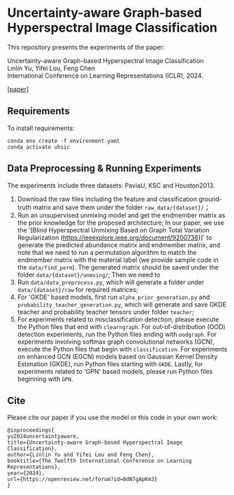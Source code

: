 # Uncertainty-aware Graph-based Hyperspectral Image Classification

This repository presents the experiments of the paper: 

Uncertainty-aware Graph-based Hyperspectral Image Classification<br>
Linlin Yu, Yifei Lou, Feng Chen <br>
International Conference on Learning Representations (ICLR), 2024. 

[[paper](https://openreview.net/forum?id=8dN7gApKm3)]

## Requirements

To install requirements:

```setup
conda env create -f environment.yaml
conda activate uhsic
```

## Data Preprocessing & Running Experiments
The experiments include three datasets: PaviaU, KSC and Houston2013.
1. Download the raw files including the feature and classification ground-truth matrix and save them under the folder `raw_data/{dataset}/`；
2. Run an unsupervised unmixing model and get the endmember matrix as the prior knowledge for the proposed architecture; In our paper, we use the '[Blind Hyperspectral Unmixing Based on Graph Total Variation Regularization (https://ieeexplore.ieee.org/document/9200736)]' to generate the predicted abundance matrix and endmember matrix, and note that we need to run a permutation algorithm to match the endmember matrix with the material label (we provide sample code in the `data/find_perm`). The generated matrix should be saved under the folder `data/{dataset}/unmxing/`; Then we need to 
3. Run `data/data_preprocess.py`, which will generate a folder under `data/{dataset}/raw` for required matrices;
4. For 'GKDE' based models, first run `alpha_prior_generation.py` and `probability_teacher_generation.py`, which will generate and save GKDE teacher and probability teacher tensors under folder `teacher`;
5. For experiments related to misclassification detection, please execute the Python files that end with `clearngraph`. For out-of-distribution (OOD) detection experiments, run the Python files ending with `oodgraph`. For experiments involving softmax graph convolutional networks (GCN), execute the Python files that begin with `classification`. For experiments on enhanced GCN (EGCN) models based on Gaussian Kernel Density Estimation (GKDE), run Python files starting with `GKDE`. Lastly, for experiments related to 'GPN' based models, please run Python files beginning with `GPN`.





## Cite
Please cite our paper if you use the model or this code in your own work:
```
@inproceedings{
yu2024uncertaintyaware,
title={Uncertainty-aware Graph-based Hyperspectral Image Classification},
author={Linlin Yu and Yifei Lou and Feng Chen},
booktitle={The Twelfth International Conference on Learning Representations},
year={2024},
url={https://openreview.net/forum?id=8dN7gApKm3}
}
```
